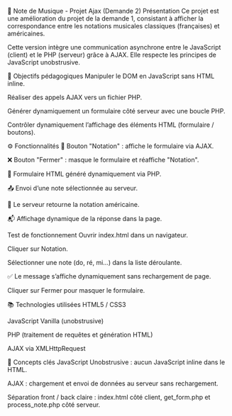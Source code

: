 🎵 Note de Musique - Projet Ajax (Demande 2)
Présentation
Ce projet est une amélioration du projet de la demande 1, consistant à afficher la correspondance entre les notations musicales classiques (françaises) et américaines.

Cette version intègre une communication asynchrone entre le JavaScript (client) et le PHP (serveur) grâce à AJAX. Elle respecte les principes de JavaScript unobstrusive.

📌 Objectifs pédagogiques
Manipuler le DOM en JavaScript sans HTML inline.

Réaliser des appels AJAX vers un fichier PHP.

Générer dynamiquement un formulaire côté serveur avec une boucle PHP.

Contrôler dynamiquement l’affichage des éléments HTML (formulaire / boutons).

⚙️ Fonctionnalités
🔘 Bouton "Notation" : affiche le formulaire via AJAX.

❌ Bouton "Fermer" : masque le formulaire et réaffiche "Notation".

📄 Formulaire HTML généré dynamiquement via PHP.

📤 Envoi d’une note sélectionnée au serveur.

🔁 Le serveur retourne la notation américaine.

📬 Affichage dynamique de la réponse dans la page.

Test de fonctionnement
Ouvrir index.html dans un navigateur.

Cliquer sur Notation.

Sélectionner une note (do, ré, mi...) dans la liste déroulante.

✅ Le message s’affiche dynamiquement sans rechargement de page.

Cliquer sur Fermer pour masquer le formulaire.

📚 Technologies utilisées
HTML5 / CSS3

JavaScript Vanilla (unobstrusive)

PHP (traitement de requêtes et génération HTML)

AJAX via XMLHttpRequest

🧠 Concepts clés
JavaScript Unobstrusive : aucun JavaScript inline dans le HTML.

AJAX : chargement et envoi de données au serveur sans rechargement.

Séparation front / back claire : index.html côté client, get_form.php et process_note.php côté serveur.